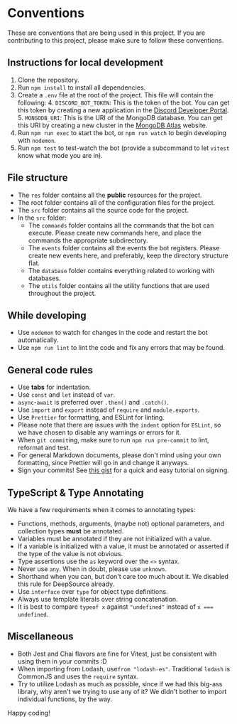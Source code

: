 # Conventions

These are conventions that are being used in this project. If you are contributing to this project, please make sure to
follow these conventions.

## Instructions for local development

1. Clone the repository.
2. Run `npm install` to install all dependencies.
3. Create a `.env` file at the root of the project. This file will contain the following: 4. `DISCORD_BOT_TOKEN`: This
   is the token of the bot. You can get this token by creating a new application in the
   [Discord Developer Portal](https://discord.com/developers/applications). 5. `MONGODB_URI`: This is the URI of the
   MongoDB database. You can get this URI by creating a new cluster in the
   [MongoDB Atlas](https://www.mongodb.com/cloud/atlas) website.
4. Run `npm run exec` to start the bot, or `npm run watch` to begin developing with `nodemon`.
5. Run `npm test` to test-watch the bot (provide a subcommand to let `vitest` know what mode you are in).

## File structure

-   The `res` folder contains all the **public** resources for the project.
-   The root folder contains all of the configuration files for the project.
-   The `src` folder contains all the source code for the project.
-   In the `src` folder:
    -   The `commands` folder contains all the commands that the bot can execute. Please create new commands here, and
        place the commands the appropriate subdirectory.
    -   The `events` folder contains all the events the bot registers. Please create new events here, and preferably,
        keep the directory structure flat.
    -   The `database` folder contains everything related to working with databases.
    -   The `utils` folder contains all the utility functions that are used throughout the project.

## While developing

-   Use `nodemon` to watch for changes in the code and restart the bot automatically.
-   Use `npm run lint` to lint the code and fix any errors that may be found.

## General code rules

-   Use **tabs** for indentation.
-   Use `const` and `let` instead of `var`.
-   `async`-`await` is preferred over `.then()` and `.catch()`.
-   Use `import` and `export` instead of `require` and `module.exports`.
-   Use `Prettier` for formatting, and ESLint for linting.
-   Please note that there are issues with the `indent` option for `ESLint`, so we have chosen to disable any warnings
    or errors for it.
-   When `git commit`ing, make sure to run `npm run pre-commit` to lint, reformat and test.
-   For general Markdown documents, please don't mind using your own formatting, since Prettier will go in and change it
    anyways.
-   Sign your commits! See [this gist](https://gist.github.com/Beneboe/3183a8a9eb53439dbee07c90b344c77e) for a quick and
    easy tutorial on signing.

## TypeScript & Type Annotating

We have a few requirements when it comes to annotating types:

-   Functions, methods, arguments, (maybe not) optional parameters, and collection types **must** be annotated.
-   Variables must be annotated if they are not initialized with a value.
-   If a variable is initialized with a value, it must be annotated or asserted if the type of the value is not obvious.
-   Type assertions use the `as` keyword over the `<>` syntax.
-   Never use `any`. When in doubt, please use `unknown`.
-   Shorthand when you can, but don't care too much about it. We disabled this rule for DeepSource already.
-   Use `interface` over `type` for object type definitions.
-   Always use template literals over string concatenation.
-   It is best to compare `typeof x` against `"undefined"` instead of `x === undefined`.

## Miscellaneous

-   Both Jest and Chai flavors are fine for Vitest, just be consistent with using them in your commits :D
-   When importing from Lodash, use`from "lodash-es"`. Traditional `lodash` is CommonJS and uses the `require` syntax.
-   Try to utilize Lodash as much as possible, since if we had this big-ass library, why aren't we trying to use any of
    it? We didn't bother to import individual functions, by the way.

Happy coding!

